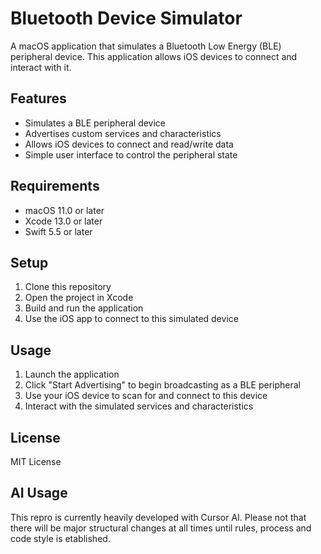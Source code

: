 # Bluetooth Device Simulator

A macOS application that simulates a Bluetooth Low Energy (BLE) peripheral device. This application allows iOS devices to connect and interact with it.

## Features

- Simulates a BLE peripheral device
- Advertises custom services and characteristics
- Allows iOS devices to connect and read/write data
- Simple user interface to control the peripheral state

## Requirements

- macOS 11.0 or later
- Xcode 13.0 or later
- Swift 5.5 or later

## Setup

1. Clone this repository
2. Open the project in Xcode
3. Build and run the application
4. Use the iOS app to connect to this simulated device

## Usage

1. Launch the application
2. Click "Start Advertising" to begin broadcasting as a BLE peripheral
3. Use your iOS device to scan for and connect to this device
4. Interact with the simulated services and characteristics

## License

MIT License 

## AI Usage
This repro is currently heavily developed with Cursor AI. Please not that there will be major structural changes at all times until rules, process and code style is etablished.